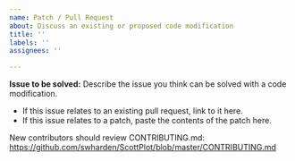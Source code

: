 ```yaml
---
name: Patch / Pull Request
about: Discuss an existing or proposed code modification
title: ''
labels: ''
assignees: ''

---
```


**Issue to be solved:**
Describe the issue you think can be solved with a code modification.
* If this issue relates to an existing pull request, link to it here.
* If this issue relates to a patch, paste the contents of the patch here.

New contributors should review CONTRIBUTING.md:
https://github.com/swharden/ScottPlot/blob/master/CONTRIBUTING.md